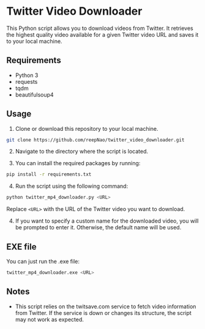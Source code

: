 # Twitter Video Downloader

This Python script allows you to download videos from Twitter. It retrieves the highest quality video available for a given Twitter video URL and saves it to your local machine.

## Requirements

- Python 3
- requests
- tqdm
- beautifulsoup4

## Usage

1. Clone or download this repository to your local machine.

```bash
git clone https://github.com/reepNao/twitter_video_downloader.git
```

2. Navigate to the directory where the script is located.

3. You can install the required packages by running:

```bash
pip install -r requirements.txt
```

4. Run the script using the following command:

```bash
python twitter_mp4_downloader.py <URL>
```

Replace `<URL>` with the URL of the Twitter video you want to download.

4. If you want to specify a custom name for the downloaded video, you will be prompted to enter it. Otherwise, the default name will be used.


## EXE file

You can just run the .exe file:

```bash
twitter_mp4_downloader.exe <URL>
```

## Notes

- This script relies on the twitsave.com service to fetch video information from Twitter. If the service is down or changes its structure, the script may not work as expected.
